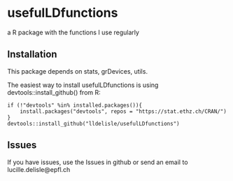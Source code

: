 # usefulLDfunctions
a R package with the functions I use regularly

## Installation
This package depends on stats, grDevices, utils.

The easiest way to install usefulLDfunctions is using devtools::install_github() from R:
```
if (!"devtools" %in% installed.packages()){
    install.packages("devtools", repos = "https://stat.ethz.ch/CRAN/")
}
devtools::install_github("lldelisle/usefulLDfunctions")
```

## Issues
If you have issues, use the Issues in github or send an email to lucille.delisle\@epfl.ch
